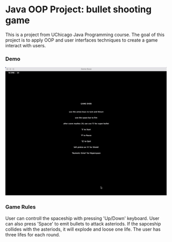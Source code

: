 # Java OOP Project: bullet shooting game

This is a project from UChicago Java Programming course. The goal of this project is to apply OOP and user interfaces techniques to create a game interact with users.

### Demo
<p align = 'center'>
<img src = 'https://github.com/zachhuang4026/Bullet-Shooting-Game-Java/blob/decdaf43f666e050e3443d43ee3ba912d4555b12/demo_bullet_shooting.gif'>
</p>


### Game Rules
User can controll the spaceship with pressing 'Up/Down' keyboard. User can also press 'Space' to emit bullets to attack asteriods. If the sapceship collides with the asteriods, it will explode and loose one life. The user has three lifes for each round.

